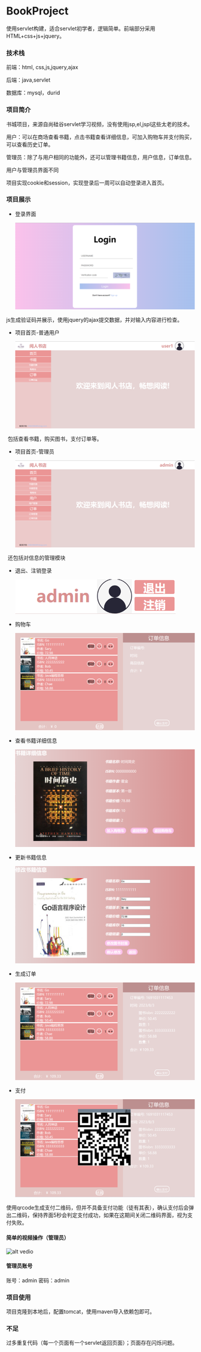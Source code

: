 # BookProject
 使用servlet构建，适合servlet初学者，逻辑简单。前端部分采用HTML+css+js+jquery。



### 技术栈

前端：html, css,js,jquery,ajax

后端：java,servlet

数据库：mysql，durid

### 项目简介

书城项目，来源自尚硅谷servlet学习视频，没有使用jsp,el,jspl这些太老的技术。

用户：可以在商场查看书籍，点击书籍查看详细信息，可加入购物车并支付购买，可以查看历史订单。

管理员：除了与用户相同的功能外，还可以管理书籍信息，用户信息，订单信息。

用户与管理员界面不同

项目实现cookie和session，实现登录后一周可以自动登录进入首页。

### 项目展示

+ 登录界面

  ![alt login.png](./img/login.png)

​		js生成验证码并展示，使用jquery的ajax提交数据，并对输入内容进行检查。

+ 项目首页-普通用户

  ![alt home-user](./img/user.png)

​		包括查看书籍，购买图书，支付订单等。

+ 项目首页-管理员

  ![alt  home-admin](./img/home-admin.png)

​		还包括对信息的管理模块

+ 退出、注销登录

  ![alt account](./img/account.png)

+ 购物车

  ![alt shopping cart](./img/cart.png)

+ 查看书籍详细信息

  ![alt book-detail](./img/detail.png)

+ 更新书籍信息

  ![alt update](./img/update.png)

+ 生成订单

  ![alt order](./img/order.png)

+ 支付

  ![alt pay](./img/pay.png)

​		使用qrcode生成支付二维码，但并不具备支付功能（徒有其表），确认支付后会弹出二维码，保持界面5秒会判定支付成功，如果在这期间关闭二维码界面，视为支付失败。

#### 简单的视频操作（管理员）

![alt vedio](./img/vedio.gif)

#### 管理员账号

账号：admin  密码：admin



### 项目使用

项目克隆到本地后，配置tomcat，使用maven导入依赖包即可。



### 不足

过多重复代码（每一个页面有一个servlet返回页面）；页面存在闪烁问题。
